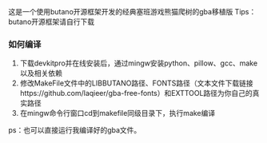 这是一个使用butano开源框架开发的经典塞班游戏熊猫爬树的gba移植版
Tips：butano开源框架请自行下载

### 如何编译

1. 下载devkitpro并在线安装后，通过mingw安装python、pillow、gcc、make以及相关依赖
2. 修改MakeFile文件中的LIBBUTANO路径、FONTS路径（文本文件下载链接https://github.com/laqieer/gba-free-fonts）和EXTTOOL路径为你自己的真实路径
3. 在mingw命令行窗口cd到makefile同级目录下，执行make编译

ps：也可以直接运行我编译好的gba文件。
